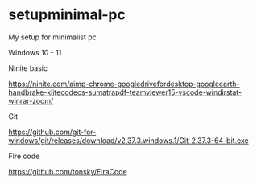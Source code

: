# setupminimal-pc

My setup for minimalist pc

Windows 10 - 11

Ninite basic 

https://ninite.com/aimp-chrome-googledrivefordesktop-googleearth-handbrake-klitecodecs-sumatrapdf-teamviewer15-vscode-windirstat-winrar-zoom/

Git

https://github.com/git-for-windows/git/releases/download/v2.37.3.windows.1/Git-2.37.3-64-bit.exe

Fire code

https://github.com/tonsky/FiraCode